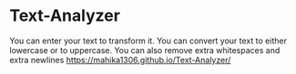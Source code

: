 # Text-Analyzer

You can enter your text to transform it. You can convert your text to either lowercase or to uppercase. You can also remove extra whitespaces and extra newlines
https://mahika1306.github.io/Text-Analyzer/
